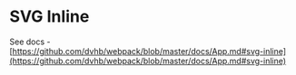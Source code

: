 # SVG Inline

See docs - [https://github.com/dvhb/webpack/blob/master/docs/App.md#svg-inline](https://github.com/dvhb/webpack/blob/master/docs/App.md#svg-inline)

